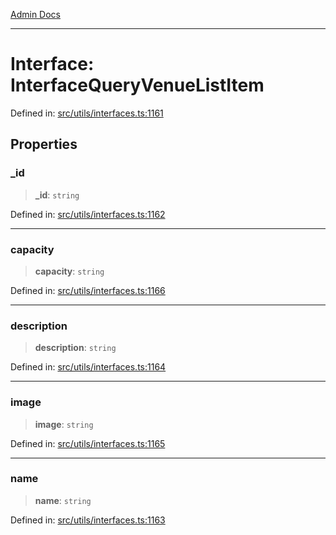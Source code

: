 [Admin Docs](/)

***

# Interface: InterfaceQueryVenueListItem

Defined in: [src/utils/interfaces.ts:1161](https://github.com/PalisadoesFoundation/talawa-admin/blob/main/src/utils/interfaces.ts#L1161)

## Properties

### \_id

> **\_id**: `string`

Defined in: [src/utils/interfaces.ts:1162](https://github.com/PalisadoesFoundation/talawa-admin/blob/main/src/utils/interfaces.ts#L1162)

***

### capacity

> **capacity**: `string`

Defined in: [src/utils/interfaces.ts:1166](https://github.com/PalisadoesFoundation/talawa-admin/blob/main/src/utils/interfaces.ts#L1166)

***

### description

> **description**: `string`

Defined in: [src/utils/interfaces.ts:1164](https://github.com/PalisadoesFoundation/talawa-admin/blob/main/src/utils/interfaces.ts#L1164)

***

### image

> **image**: `string`

Defined in: [src/utils/interfaces.ts:1165](https://github.com/PalisadoesFoundation/talawa-admin/blob/main/src/utils/interfaces.ts#L1165)

***

### name

> **name**: `string`

Defined in: [src/utils/interfaces.ts:1163](https://github.com/PalisadoesFoundation/talawa-admin/blob/main/src/utils/interfaces.ts#L1163)
